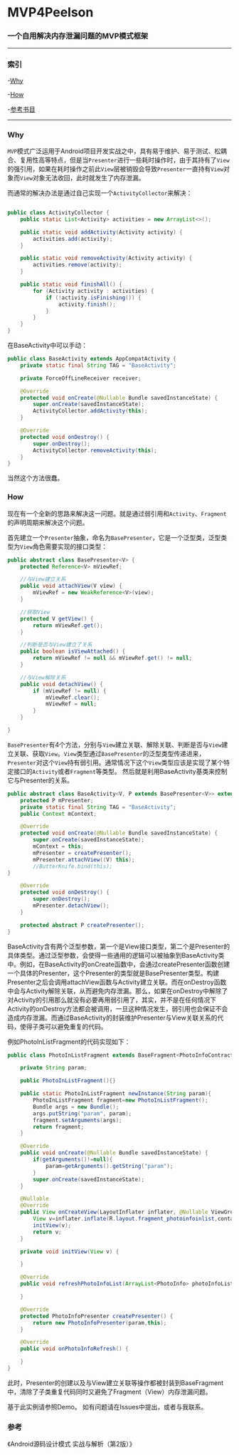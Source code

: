 # MVP4Peelson
### 一个自用解决内存泄漏问题的MVP模式框架  
- - -
### 索引
-[Why](#Why)  

-[How](#How)  

-[参考书目](#参考)  

- - - 
<span id="Why">

### Why
`MVP`模式广泛运用于Android项目开发实战之中，具有易于维护、易于测试、松耦合、复用性高等特点，但是当`Presenter`进行一些耗时操作时，由于其持有了`View`的强引用，如果在耗时操作之前此`View`层被销毁会导致`Presenter`一直持有`View`对象而`View`对象无法收回，此时就发生了内存泄漏。  

而通常的解决办法是通过自己实现一个`ActivityCollector`来解决：

```java

public class ActivityCollector {
    public static List<Activity> activities = new ArrayList<>();

    public static void addActivity(Activity activity) {
        activities.add(activity);
    }

    public static void removeActivity(Activity activity) {
        activities.remove(activity);
    }

    public static void finishAll() {
        for (Activity activity : activities) {
            if (!activity.isFinishing()) {
                activity.finish();
            }
        }
    }
}
```
在BaseActivity中可以手动：
```java
public class BaseActivity extends AppCompatActivity {
    private static final String TAG = "BaseActivity";

    private ForceOffLineReceiver receiver;

    @Override
    protected void onCreate(@Nullable Bundle savedInstanceState) {
        super.onCreate(savedInstanceState);
        ActivityCollector.addActivity(this);
    }

    @Override
    protected void onDestroy() {
        super.onDestroy();
        ActivityCollector.removeActivity(this);
    }
}
```
当然这个方法很蠢。

<span id="How">

### How
现在有一个全新的思路来解决这一问题。就是通过弱引用和`Activity`、`Fragment`的声明周期来解决这个问题。  

首先建立一个`Presenter`抽象，命名为`BasePresenter`，它是一个泛型类，泛型类型为`View`角色需要实现的接口类型：
```java
public abstract class BasePresenter<V> {
    protected Reference<V> mViewRef;

    //与View建立关系
    public void attachView(V view) {
        mViewRef = new WeakReference<V>(view);
    }

    //获取View
    protected V getView() {
        return mViewRef.get();
    }

    //判断是否与View建立了关系
    public boolean isViewAttached() {
        return mViewRef != null && mViewRef.get() != null;
    }

    //与View解除关系
    public void detachView() {
        if (mViewRef != null) {
            mViewRef.clear();
            mViewRef = null;
        }
    }

}
```
`BasePresenter`有4个方法，分别与`View`建立关联、解除关联、判断是否与`View`建立关联、获取`View`。`View`类型通过`BasePresenter`的泛型类型传递进来，`Presenter`对这个`View`持有弱引用。通常情况下这个`View`类型应该是实现了某个特定接口的`Activity`或者`Fragment`等类型。
然后就是利用BaseActivity基类来控制它与Presenter的关系。
```java
public abstract class BaseActivity<V, P extends BasePresenter<V>> extends Activity {
    protected P mPresenter;
    private static final String TAG = "BaseActivity";
    public Context mContext;

    @Override
    protected void onCreate(@Nullable Bundle savedInstanceState) {
        super.onCreate(savedInstanceState);
        mContext = this;
        mPresenter = createPresenter();
        mPresenter.attachView((V) this);
        //ButterKnife.bind(this);
}

    @Override
    protected void onDestroy() {
        super.onDestroy();
        mPresenter.detachView();
    }

    protected abstract P createPresenter();
}
```
BaseActivity含有两个泛型参数，第一个是View接口类型，第二个是Presenter的具体类型。通过泛型参数，会使得一些通用的逻辑可以被抽象到BaseActivity类中。例如，在BaseActivity的onCreate函数中，会通过createPresenter函数创建一个具体的Presenter，这个Presenter的类型就是BasePresenter<V>类型。构建Presenter之后会调用attachView函数与Activity建立关联。而在onDestroy函数中会与Activity解除关联，从而避免内存泄漏。那么，如果在onDestroy中解除了对Activity的引用那么就没有必要再用弱引用了，其实，并不是在任何情况下Activity的onDestroy方法都会被调用，一旦这种情况发生，弱引用也会保证不会造成内存泄漏。而通过BaseActivity的封装维护Presenter与View关联关系的代码，使得子类可以避免重复的代码。  

例如PhotoInListFragment的代码实现如下：
```java
public class PhotoInListFragment extends BaseFragment<PhotoInfoContract.View<PhotoInfo>,PhotoInfoPresenter> implements PhotoInfoContract.View<PhotoInfo>,PhotoInfoContract.RefreshPhotoInfoListener{

    private String param;

    public PhotoInListFragment(){}

    public static PhotoInListFragment newInstance(String param){
        PhotoInListFragment fragment=new PhotoInListFragment();
        Bundle args = new Bundle();
        args.putString("param", param);
        fragment.setArguments(args);
        return fragment;
    }

    @Override
    public void onCreate(@Nullable Bundle savedInstanceState) {
        if(getArguments()!=null){
            param=getArguments().getString("param");
        }
        super.onCreate(savedInstanceState);
    }

    @Nullable
    @Override
    public View onCreateView(LayoutInflater inflater, @Nullable ViewGroup container, Bundle savedInstanceState) {
        View v=inflater.inflate(R.layout.fragment_photoinfoinlist,container,false);
        initView(v);
        return v;
    }

    private void initView(View v) {

    }

    @Override
    public void refreshPhotoInfoList(ArrayList<PhotoInfo> photoInfoList) {

    }

    @Override
    protected PhotoInfoPresenter createPresenter() {
        return new PhotoInfoPresenter(param,this);
    }

    @Override
    public void onPhotoInfoRefresh() {

    }
}
```
此时，Presenter的创建以及与View建立关联等操作都被封装到BaseFragment中，清除了子类重复代码同时又避免了Fragment（View）内存泄漏问题。  

基于此实例请参照Demo。
如有问题请在Issues中提出，或者与我联系。
<span id="参考">

### 参考

《Android源码设计模式 实战与解析（第2版）》
